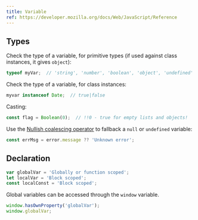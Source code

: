 ```yaml
---
title: Variable
ref: https://developer.mozilla.org/docs/Web/JavaScript/Reference
---
```


## Types

Check the type of a variable, for primitive types
(if used against class instances, it gives `object`):

```js
typeof myVar;  // 'string', 'number', 'boolean', 'object', 'undefined'
```

Check the type of a variable, for class instances:

```js
myvar instanceof Date;  // true|false
```

Casting:

```js
const flag = Boolean(0);  // !!0 - true for empty lists and objects!
```

Use the [Nullish coalescing operator](https://developer.mozilla.org/en-US/docs/Web/JavaScript/Reference/Operators/Nullish_coalescing)
to fallback a `null` or `undefined` variable:

```js
const errMsg = error.message ?? 'Unknown error';
```

## Declaration

```js
var globalVar = 'Globally or function scoped';
let localVar = 'Block scoped';
const localConst = 'Block scoped';
```

Global variables can be accessed through the `window` variable.

```js
window.hasOwnProperty('globalVar');
window.globalVar;
```
